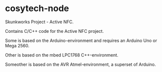 cosytech-node
=============

Skunkworks Project - Active NFC.

Contains C/C++ code for the Active NFC project.

Some is based on the Arduino-environment and requires an Arduino Uno or Mega 2560.

Other is based on the mbed LPC1768 C++-environment.

Someother is based on the AVR Atmel-environment, a superset of Arduino.